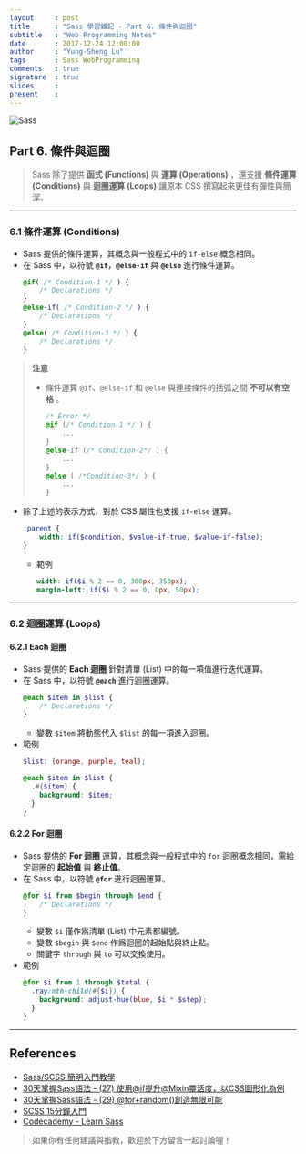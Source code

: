 ```yaml
---
layout     : post
title      : "Sass 學習雜記 - Part 6. 條件與迴圈"
subtitle   : "Web Programming Notes"
date       : 2017-12-24 12:00:00
author     : "Yung-Sheng Lu"
tags       : Sass WebProgramming
comments   : true
signature  : true
slides     : 
present    : 
---
```


![Sass](https://i.imgur.com/7vx71Hx.png)

## Part 6. 條件與迴圈

> Sass 除了提供 **函式 (Functions)** 與 **運算 (Operations)** ，還支援 **條件運算 (Conditions)** 與 **迴圈運算 (Loops)** 讓原本 CSS 撰寫起來更佳有彈性與簡潔。

---

### 6.1 條件運算 (Conditions)

* Sass 提供的條件運算，其概念與一般程式中的 `if-else` 概念相同。
*  在 Sass 中，以符號 **`@if`**，**`@else-if`** 與 **`@else`** 進行條件運算。
    ```scss
    @if( /* Condition-1 */ ) {
        /* Declarations */
    }
    @else-if( /* Condition-2 */ ) {
        /* Declarations */
    }
    @else( /* Condition-3 */ ) {
        /* Declarations */
    }
    ```

> **注意**
> * 條件運算 `@if`、`@else-if` 和 `@else` 與連接條件的括弧之間 **不可以有空格** 。
>   ```scss
>   /* Error */
>   @if (/* Condition-1 */ ) {
>       ...
>   }
>   @else-if (/* Condition-2*/ ) {
>       ...
>   } 
>   @else ( /*Condition-3*/ ) {
>       ...
>   }
>   ```

* 除了上述的表示方式，對於 CSS 屬性也支援 `if-else` 運算。
    ```scss
    .parent {
        width: if($condition, $value-if-true, $value-if-false);
    }
    ```
    * 範例
        ```scss
        width: if($i % 2 == 0, 300px, 350px);
        margin-left: if($i % 2 == 0, 0px, 50px);

---

### 6.2 迴圈運算 (Loops)

#### 6.2.1 Each 迴圈

* Sass 提供的 **Each 迴圈** 針對清單 (List) 中的每一項值進行迭代運算。
* 在 Sass 中，以符號 **`@each`** 進行迴圈運算。
    ```scss
    @each $item in $list {
        /* Declarations */
    }
    ```
    * 變數 `$item` 將動態代入 `$list` 的每一項進入迴圈。
* 範例
    ```scss
    $list: (orange, purple, teal);

    @each $item in $list {
      .#{$item} {
        background: $item;
      }
    }
    ```

#### 6.2.2 For 迴圈

* Sass 提供的 **For 迴圈** 運算，其概念與一般程式中的 `for` 迴圈概念相同，需給定迴圈的 **起始值** 與 **終止值**。
* 在 Sass 中，以符號 **`@for`** 進行迴圈運算。
    ```scss
    @for $i from $begin through $end {
        /* Declarations */
    }
    ```
    * 變數 `$i` 僅作爲清單 (List) 中元素都編號。
    * 變數 `$begin` 與 `$end` 作爲迴圈的起始點與終止點。
    * 關鍵字 `through` 與 `to` 可以交換使用。
* 範例
    ```scss
    @for $i from 1 through $total {
      .ray:nth-child(#{$i}) {
        background: adjust-hue(blue, $i * $step);
      }
    }
    ```

---

## References

* [Sass/SCSS 簡明入門教學](http://blog.kdchang.cc/2016/10/11/sass-scss-tutorial-introduction/)
* [30天掌握Sass語法 - (27) 使用@if提升@Mixin靈活度，以CSS圖形化為例](https://ithelp.ithome.com.tw/articles/10136641)
* [30天掌握Sass語法 - (29) @for+random()創造無限可能](https://ithelp.ithome.com.tw/articles/10137464)
* [SCSS 15分鐘入門](http://eddychang.me/blog/others/91-scss-15-mins.html)
* [Codecademy - Learn Sass](https://www.codecademy.com/learn/learn-sass)

> 如果你有任何建議與指教，歡迎於下方留言一起討論喔！